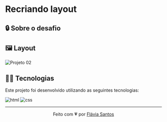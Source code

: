 # Recriando layout

## 🔒 Sobre o desafio

## 🖼️ Layout
<p align="center">
  
![Projeto 02](https://github.com/flaviarafaelle/treine.me/assets/101022170/4373caae-c957-474e-b404-11fc25acf870)
</p>

## 👩‍💻 Tecnologias
Este projeto foi desenvolvido utilizando as seguintes tecnologias:

![html](https://img.shields.io/badge/HTML5-E34F26?style=for-the-badge&logo=html5&logoColor=white)
![css](https://img.shields.io/badge/CSS3-1572B6?style=for-the-badge&logo=css3&logoColor=white)

---
<p align="center">
  Feito com 💗 por <a href="https://github.com/flaviarafaelle">Flávia Santos</a>
</p>
